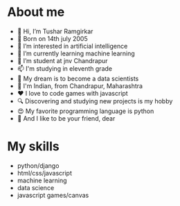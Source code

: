 # About me
- 👋 Hi, I’m Tushar Ramgirkar
- 👶 Born on 14th july 2005
- 👀 I’m interested in artificial intelligence
- 🌱 I’m currently learning machine learning
- 💞️ I’m student at jnv Chandrapur
- 📫 I'm studying in eleventh grade
- 📠 My dream is to become a data scientists
- 🏡 I'm Indian, from Chandrapur, Maharashtra
- ❤ I love to code games with javascript
- 🔍 Discovering and studying new projects is my hobby
- 😍 My favorite programming language is python
- 🤝 And I like to be your friend, dear

# My skills
- python/django
- html/css/javascript
- machine learning
- data science
- javascript games/canvas

<!---
tushar-ramgirkar/tushar-ramgirkar is a ✨ special ✨ repository because its `README.md` (this file) appears on your GitHub profile.
You can click the Preview link to take a look at your changes.
--->
